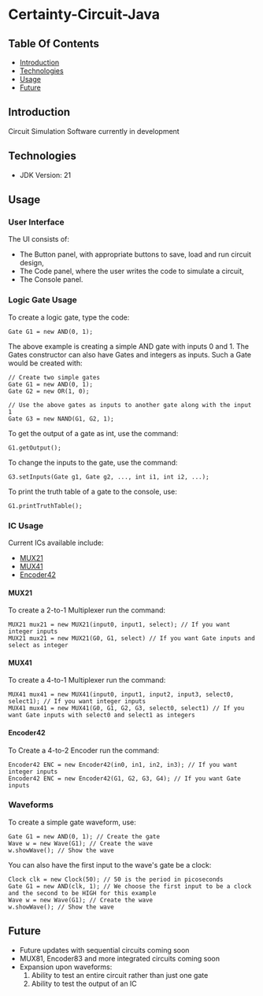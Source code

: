 # Certainty-Circuit-Java

## Table Of Contents
* [Introduction](#introduction)
* [Technologies](#technologies)
* [Usage](#usage)
* [Future](#future)

## Introduction
Circuit Simulation Software currently in development

## Technologies
* JDK Version: 21

## Usage
### User Interface
The UI consists of:
- The Button panel, with appropriate buttons to save, load and run circuit design,
- The Code panel, where the user writes the code to simulate a circuit,
- The Console panel.

### Logic Gate Usage
To create a logic gate, type the code:
```
Gate G1 = new AND(0, 1);
```
The above example is creating a simple AND gate with inputs 0 and 1.
The Gates constructor can also have Gates and integers as inputs. Such a Gate would be created with:
```
// Create two simple gates
Gate G1 = new AND(0, 1);
Gate G2 = new OR(1, 0);

// Use the above gates as inputs to another gate along with the input 1
Gate G3 = new NAND(G1, G2, 1);
```
To get the output of a gate as int, use the command:
```
G1.getOutput();
```
To change the inputs to the gate, use the command:
```
G3.setInputs(Gate g1, Gate g2, ..., int i1, int i2, ...);
```
To print the truth table of a gate to the console, use:
```
G1.printTruthTable();
```
### IC Usage

Current ICs available include:
* [MUX21](#mux21)
* [MUX41](#mux41)
* [Encoder42](#encoder42)

#### MUX21
To create a 2-to-1 Multiplexer run the command:
```
MUX21 mux21 = new MUX21(input0, input1, select); // If you want integer inputs
MUX21 mux21 = new MUX21(G0, G1, select) // If you want Gate inputs and select as integer
```
#### MUX41
To create a 4-to-1 Multiplexer run the command:
```
MUX41 mux41 = new MUX41(input0, input1, input2, input3, select0, select1); // If you want integer inputs
MUX41 mux41 = new MUX41(G0, G1, G2, G3, select0, select1) // If you want Gate inputs with select0 and select1 as integers
```
#### Encoder42
To Create a 4-to-2 Encoder run the command:
```
Encoder42 ENC = new Encoder42(in0, in1, in2, in3); // If you want integer inputs
Encoder42 ENC = new Encoder42(G1, G2, G3, G4); // If you want Gate inputs
```
### Waveforms
To create a simple gate waveform, use:
```
Gate G1 = new AND(0, 1); // Create the gate
Wave w = new Wave(G1); // Create the wave
w.showWave(); // Show the wave
```
You can also have the first input to the wave's gate be a clock:
```
Clock clk = new Clock(50); // 50 is the period in picoseconds
Gate G1 = new AND(clk, 1); // We choose the first input to be a clock and the second to be HIGH for this example
Wave w = new Wave(G1); // Create the wave
w.showWave(); // Show the wave
```

## Future
- Future updates with sequential circuits coming soon
- MUX81, Encoder83 and more integrated circuits coming soon
- Expansion upon waveforms:
    1) Ability to test an entire circuit rather than just one gate
    2) Ability to test the output of an IC


